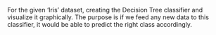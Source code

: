 For the given ‘Iris’ dataset, creating the Decision Tree classifier and visualize it graphically.
The purpose is if we feed any new data to this classifier, it would be able to predict the right class accordingly.
